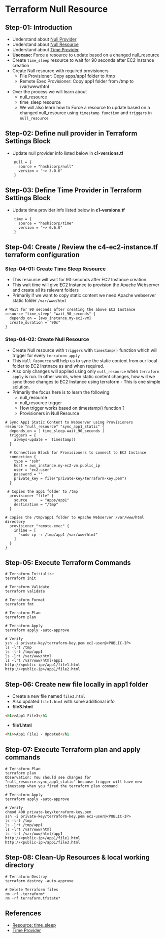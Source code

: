 # Terraform Null Resource

## Step-01: Introduction
- Understand about [Null Provider](https://registry.terraform.io/providers/hashicorp/null/latest/docs)
- Understand about [Null Resource](https://www.terraform.io/docs/language/resources/provisioners/null_resource.html)
- Understand about [Time Provider](https://registry.terraform.io/providers/hashicorp/time/latest/docs)
- **Usecase:** Force a resource to update based on a changed null_resource
- Create `time_sleep` resource to wait for 90 seconds after EC2 Instance creation
- Create Null resource with required provisioners
  - File Provisioner: Copy apps/app1 folder to /tmp
  - Remote Exec Provisioner: Copy app1 folder from /tmp to /var/www/htnl
- Over the process we will learn about
  - null_resource
  - time_sleep resource
  - We will also learn how to Force a resource to update based on a changed null_resource using `timestamp function` and `triggers` in `null_resource`


## Step-02: Define null provider in Terraform Settings Block
- Update null provider info listed below in **c1-versions.tf**
```t
    null = {
      source = "hashicorp/null"
      version = "~> 3.0.0"
    }
```

## Step-03: Define Time Provider in Terraform Settings Block
- Update time provider info listed below in **c1-versions.tf**
```t
    time = {
      source = "hashicorp/time"
      version = "~> 0.6.0"
    }  
```

## Step-04: Create / Review the c4-ec2-instance.tf terraform configuration
### Step-04-01: Create Time Sleep Resource
- This resource will wait for 90 seconds after EC2 Instance creation.
- This wait time will give EC2 Instance to provision the Apache Webserver and create all its relevant folders
- Primarily if we want to copy static content we need Apache webserver static folder `/var/www/html`
```t
# Wait for 90 seconds after creating the above EC2 Instance 
resource "time_sleep" "wait_90_seconds" {
  depends_on = [aws_instance.my-ec2-vm]
  create_duration = "90s"
}
```
### Step-04-02: Create Null Resource
- Create Null resource with `triggers` with `timestamp()` function which will trigger for every `terraform apply`
- This `Null Resource` will help us to sync the static content from our local folder to EC2 Instnace as and when required.
- Also only changes will applied using only `null_resource` when `terraform apply` is run. In other words, when static content changes, how will we sync those changes to EC2 Instance using terraform - This is one simple solution.
- Primarily the focus here is to learn the following
  - null_resource
  - null_resource trigger
  - How trigger works based on timestamp() function ?
  - Provisioners in Null Resource
```t
# Sync App1 Static Content to Webserver using Provisioners
resource "null_resource" "sync_app1_static" {
  depends_on = [ time_sleep.wait_90_seconds ]
  triggers = {
    always-update =  timestamp()
  }

  # Connection Block for Provisioners to connect to EC2 Instance
  connection {
    type = "ssh"
    host = aws_instance.my-ec2-vm.public_ip 
    user = "ec2-user"
    password = ""
    private_key = file("private-key/terraform-key.pem")
  }  

 # Copies the app1 folder to /tmp
  provisioner "file" {
    source      = "apps/app1"
    destination = "/tmp"
  }

# Copies the /tmp/app1 folder to Apache Webserver /var/www/html directory
  provisioner "remote-exec" {
    inline = [
      "sudo cp -r /tmp/app1 /var/www/html"
    ]
  }
}
```

## Step-05: Execute Terraform Commands
```t
# Terraform Initialize
terraform init

# Terraform Validate
terraform validate

# Terraform Format
terraform fmt

# Terraform Plan
terraform plan

# Terraform Apply
terraform apply -auto-approve

# Verify
ssh -i private-key/terraform-key.pem ec2-user@<PUBLIC-IP>
ls -lrt /tmp
ls -lrt /tmp/app1
ls -lrt /var/www/html
ls -lrt /var/www/html/app1
http://<public-ip>/app1/file1.html
http://<public-ip>/app1/file2.html
```

## Step-06: Create new file locally in app1 folder
- Create a new file named `file3.html`
- Also updated `file1.html` with some additional info
- **file3.html**
```html
<h1>>App1 File3</h1
```
- **file1.html**
```html
<h1>>App1 File1 - Updated</h1
```

## Step-07: Execute Terraform plan and apply commands
```t
# Terraform Plan
terraform plan
Observation: You should see changes for "null_resource.sync_app1_static" because trigger will have new timestamp when you fired the terraform plan command

# Terraform Apply
terraform apply -auto-approve

# Verify
chmod 400 private-key/terraform-key.pem
ssh -i private-key/terraform-key.pem ec2-user@<PUBLIC-IP>
ls -lrt /tmp
ls -lrt /tmp/app1
ls -lrt /var/www/html
ls -lrt /var/www/html/app1
http://<public-ip>/app1/file1.html
http://<public-ip>/app1/file3.html
```

## Step-08: Clean-Up Resources & local working directory
```t
# Terraform Destroy
terraform destroy -auto-approve

# Delete Terraform files 
rm -rf .terraform*
rm -rf terraform.tfstate*
```



## References
- [Resource: time_sleep](https://registry.terraform.io/providers/hashicorp/time/latest/docs/resources/sleep)
- [Time Provider](https://registry.terraform.io/providers/hashicorp/time/latest/docs)
